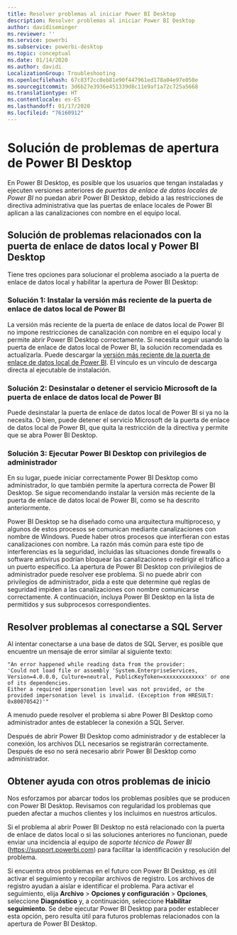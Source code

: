 ```yaml
---
title: Resolver problemas al iniciar Power BI Desktop
description: Resolver problemas al iniciar Power BI Desktop
author: davidiseminger
ms.reviewer: ''
ms.service: powerbi
ms.subservice: powerbi-desktop
ms.topic: conceptual
ms.date: 01/14/2020
ms.author: davidi
LocalizationGroup: Troubleshooting
ms.openlocfilehash: 67c83f2cc0eb81e90f447961ed178a04e97e050e
ms.sourcegitcommit: 3d6b27e3936e451339d8c11e9af1a72c725a5668
ms.translationtype: HT
ms.contentlocale: es-ES
ms.lasthandoff: 01/17/2020
ms.locfileid: "76160912"
---
```

# <a name="troubleshoot-opening-power-bi-desktop"></a>Solución de problemas de apertura de Power BI Desktop

En Power BI Desktop, es posible que los usuarios que tengan instaladas y ejecuten versiones anteriores de *puertas de enlace de datos locales de Power BI* no puedan abrir Power BI Desktop, debido a las restricciones de directiva administrativa que las puertas de enlace locales de Power BI aplican a las canalizaciones con nombre en el equipo local.

## <a name="resolve-issues-with-the-on-premises-data-gateway-and-power-bi-desktop"></a>Solución de problemas relacionados con la puerta de enlace de datos local y Power BI Desktop

Tiene tres opciones para solucionar el problema asociado a la puerta de enlace de datos local y habilitar la apertura de Power BI Desktop:

### <a name="resolution-1-install-the-latest-version-of-power-bi-on-premises-data-gateway"></a>Solución 1: Instalar la versión más reciente de la puerta de enlace de datos local de Power BI

La versión más reciente de la puerta de enlace de datos local de Power BI no impone restricciones de canalización con nombre en el equipo local y permite abrir Power BI Desktop correctamente. Si necesita seguir usando la puerta de enlace de datos local de Power BI, la solución recomendada es actualizarla. Puede descargar la [versión más reciente de la puerta de enlace de datos local de Power BI](https://go.microsoft.com/fwlink/?LinkId=698863). El vínculo es un vínculo de descarga directa al ejecutable de instalación.

### <a name="resolution-2-uninstall-or-stop-the-power-bi-on-premises-data-gateway-microsoft-service"></a>Solución 2: Desinstalar o detener el servicio Microsoft de la puerta de enlace de datos local de Power BI

Puede desinstalar la puerta de enlace de datos local de Power BI si ya no la necesita. O bien, puede detener el servicio Microsoft de la puerta de enlace de datos local de Power BI, que quita la restricción de la directiva y permite que se abra Power BI Desktop.

### <a name="resolution-3-run-power-bi-desktop-with-administrator-privilege"></a>Solución 3: Ejecutar Power BI Desktop con privilegios de administrador

En su lugar, puede iniciar correctamente Power BI Desktop como administrador, lo que también permite la apertura correcta de Power BI Desktop. Se sigue recomendando instalar la versión más reciente de la puerta de enlace de datos local de Power BI, como se ha descrito anteriormente.

Power BI Desktop se ha diseñado como una arquitectura multiproceso, y algunos de estos procesos se comunican mediante canalizaciones con nombre de Windows. Puede haber otros procesos que interfieran con estas canalizaciones con nombre. La razón más común para este tipo de interferencias es la seguridad, incluidas las situaciones donde firewalls o software antivirus podrían bloquear las canalizaciones o redirigir el tráfico a un puerto específico. La apertura de Power BI Desktop con privilegios de administrador puede resolver ese problema. Si no puede abrir con privilegios de administrador, pida a este que determine qué reglas de seguridad impiden a las canalizaciones con nombre comunicarse correctamente. A continuación, incluya Power BI Desktop en la lista de permitidos y sus subprocesos correspondientes.

## <a name="resolve-issues-when-connecting-to-sql-server"></a>Resolver problemas al conectarse a SQL Server

Al intentar conectarse a una base de datos de SQL Server, es posible que encuentre un mensaje de error similar al siguiente texto:

`"An error happened while reading data from the provider:`\
`'Could not load file or assembly 'System.EnterpriseServices, Version=4.0.0.0, Culture=neutral, PublicKeyToken=xxxxxxxxxxxxx' or one of its dependencies.`\
`Either a required impersonation level was not provided, or the provided impersonation level is invalid. (Exception from HRESULT: 0x80070542)'"`

A menudo puede resolver el problema si abre Power BI Desktop como administrador antes de establecer la conexión a SQL Server.

Después de abrir Power BI Desktop como administrador y de establecer la conexión, los archivos DLL necesarios se registrarán correctamente. Después de eso no será necesario abrir Power BI Desktop como administrador.

## <a name="get-help-with-other-launch-issues"></a>Obtener ayuda con otros problemas de inicio

Nos esforzamos por abarcar todos los problemas posibles que se producen con Power BI Desktop. Revisamos con regularidad los problemas que pueden afectar a muchos clientes y los incluimos en nuestros artículos.

Si el problema al abrir Power BI Desktop no está relacionado con la puerta de enlace de datos local o si las soluciones anteriores no funcionan, puede enviar una incidencia al equipo de *soporte técnico de Power BI* (<https://support.powerbi.com>) para facilitar la identificación y resolución del problema.

Si encuentra otros problemas en el futuro con Power BI Desktop, es útil activar el seguimiento y recopilar archivos de registro. Los archivos de registro ayudan a aislar e identificar el problema. Para activar el seguimiento, elija **Archivo** > **Opciones y configuración** > **Opciones**, seleccione **Diagnóstico** y, a continuación, seleccione **Habilitar seguimiento**. Se debe ejecutar Power BI Desktop para poder establecer esta opción, pero resulta útil para futuros problemas relacionados con la apertura de Power BI Desktop.
